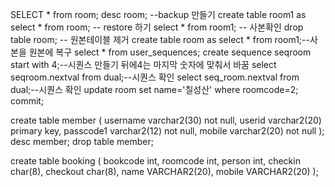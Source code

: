 SELECT * from room;
desc room;
--backup 만들기
create table room1 as select * from room;
-- restore 하기
select * from room1; -- 사본확인
drop table room; -- 원본테이블 제거
create table room as select * from room1;--사본을 원본에 복구
select * from user_sequences;
create sequence seqroom start with 4;--시퀀스 만들기 뒤에4는 마지막 숫자에 맞춰서 바꿈
select seqroom.nextval from dual;--시퀀스 확인
select seq_room.nextval from dual;--시퀀스 확인
update room set name='칠성산' where roomcode=2;
commit;

create table member (
username varchar2(30) not null,
userid varchar2(20) primary key,
passcode1 varchar2(12) not null,
mobile varchar2(20) not null
);
desc member;
drop table member;

create table booking (
bookcode int,
roomcode int,
person int,
checkin char(8),
checkout char(8),
name VARCHAR2(20),
mobile VARCHAR2(20)
);